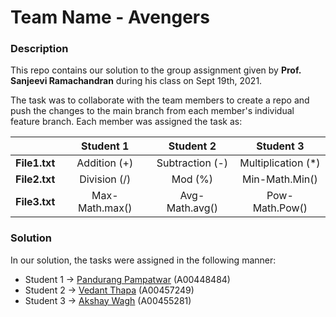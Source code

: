# Team Name - Avengers

### Description
This repo contains our solution to the group assignment given by **Prof. Sanjeevi Ramachandran** during his class on Sept 19th, 2021. 

The task was to collaborate with the team members to create a repo and push the changes to the main branch from each member's individual feature branch. Each member was assigned the task as:

|               | Student 1      | Student 2        | Student 3           |
| ------------- |:--------------:| :--------------: | :-----------------: |
| **File1.txt** | Addition (+)   | Subtraction (-)  | Multiplication (*)  |
| **File2.txt** | Division (/)   | Mod (%)          | Min-Math.Min()      |
| **File3.txt** | Max-Math.max() | Avg-Math.avg()   | Pow-Math.Pow()      |


### Solution
In our solution, the tasks were assigned in the following manner:
- Student 1 -> [Pandurang Pampatwar](https://github.com/A00448484) (A00448484)
- Student 2 -> [Vedant Thapa](https://github.com/A00457249) (A00457249)
- Student 3 -> [Akshay Wagh](https://github.com/akshaywaghsmu8995) (A00455281)

